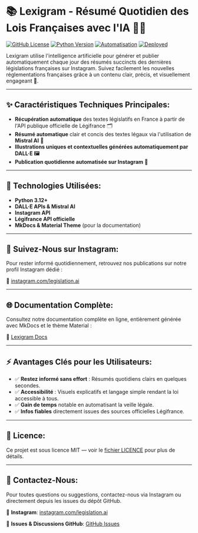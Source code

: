 # 📚 Lexigram - Résumé Quotidien des Lois Françaises avec l'IA 📜🤖

[![GitHub License](https://img.shields.io/badge/license-MIT-blue.svg)](LICENSE)
[![Python Version](https://img.shields.io/badge/python-3.12-blue.svg)](https://python.org)
[![Automatisation](https://img.shields.io/badge/Automatisation-Instagram-orange.svg)](https://www.instagram.com/legislation.ai/)
[![Deployed](https://github.com/freddo1503/lexigram/actions/workflows/deploy.yml/badge.svg)](https://github.com/freddo1503/lexigram/actions/workflows/deploy.yml)

Lexigram utilise l'intelligence artificielle pour générer et publier automatiquement chaque jour des résumés succincts des dernières législations françaises sur Instagram. Suivez facilement les nouvelles réglementations françaises grâce à un contenu clair, précis, et visuellement engageant 📲.

---

## ✨ Caractéristiques Techniques Principales:

- **Récupération automatique** des textes législatifs en France à partir de l'API publique officielle de Légifrance 🗂️
- **Résumé automatique** clair et concis des textes légaux via l'utilisation de **Mistral AI** 📑
- **Illustrations uniques et contextuelles générées automatiquement par DALL·E 🖼️**
- **Publication quotidienne automatisée sur Instagram** 📅

---

## 🚀 Technologies Utilisées:

- **Python 3.12+**
- **DALL·E APIs & Mistral AI**
- **Instagram API**
- **Légifrance API officielle**
- **MkDocs & Material Theme** (pour la documentation)

---

## 📸 Suivez-Nous sur Instagram:

Pour rester informé quotidiennement, retrouvez nos publications sur notre profil Instagram dédié :

🔗 [instagram.com/legislation.ai](https://www.instagram.com/legislation.ai/)

---

## 🌐 Documentation Complète:

Consultez notre documentation complète en ligne, entièrement générée avec MkDocs et le thème Material :

🔗 [Lexigram Docs](https://freddo1503.github.io/lexigram/)

---

## ⚡ Avantages Clés pour les Utilisateurs:

- ✅ **Restez informé sans effort** : Résumés quotidiens clairs en quelques secondes.
- ✅ **Accessibilité** : Visuels explicatifs et langage simple rendant la loi accessible à tous.
- ✅ **Gain de temps** notable en automatisant la veille légale.
- ✅ **Infos fiables** directement issues des sources officielles Légifrance.

---

## 📄 Licence:

Ce projet est sous licence MIT — voir le [fichier LICENCE](LICENSE) pour plus de détails.

---

## 📩 Contactez-Nous:

Pour toutes questions ou suggestions, contactez-nous via Instagram ou directement depuis les issues du dépôt GitHub.

🔖 **Instagram**: [instagram.com/legislation.ai](https://www.instagram.com/legislation.ai/)

🐛 **Issues & Discussions GitHub**: [GitHub Issues](https://github.com/freddo1503/lexigram/issues)
